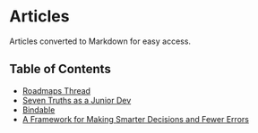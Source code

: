 # Articles
Articles converted to Markdown for easy access.


## Table of Contents

 - [Roadmaps Thread](https://github.com/MyrmoA/Articles/blob/master/Roadmaps%20Twitter%20Thread.md)
 - [Seven Truths as a Junior Dev](https://github.com/MyrmoA/Articles/blob/master/Seven%20Truths%20as%20a%20Junior%20Dev.md)
 - [Bindable](https://github.com/MyrmoA/Articles/blob/master/Bindable.md)
 - [A Framework for Making Smarter Decisions and Fewer Errors](https://github.com/MyrmoA/Articles/blob/master/A%20Framework%20for%20Making%20Smarter%20Decisions%20and%20Fewer%20Errors.md)


